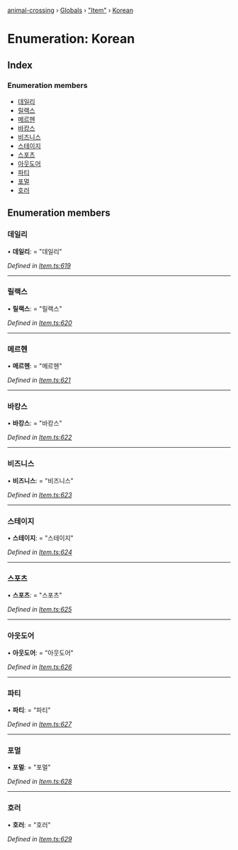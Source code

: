 [animal-crossing](../README.md) › [Globals](../globals.md) › ["Item"](../modules/_item_.md) › [Korean](_item_.korean.md)

# Enumeration: Korean

## Index

### Enumeration members

* [데일리](_item_.korean.md#데일리)
* [릴랙스](_item_.korean.md#릴랙스)
* [메르헨](_item_.korean.md#메르헨)
* [바캉스](_item_.korean.md#바캉스)
* [비즈니스](_item_.korean.md#비즈니스)
* [스테이지](_item_.korean.md#스테이지)
* [스포츠](_item_.korean.md#스포츠)
* [아웃도어](_item_.korean.md#아웃도어)
* [파티](_item_.korean.md#파티)
* [포멀](_item_.korean.md#포멀)
* [호러](_item_.korean.md#호러)

## Enumeration members

###  데일리

• **데일리**: = "데일리"

*Defined in [Item.ts:619](https://github.com/Norviah/animal-crossing/blob/7daadc1/module/types/Item.ts#L619)*

___

###  릴랙스

• **릴랙스**: = "릴랙스"

*Defined in [Item.ts:620](https://github.com/Norviah/animal-crossing/blob/7daadc1/module/types/Item.ts#L620)*

___

###  메르헨

• **메르헨**: = "메르헨"

*Defined in [Item.ts:621](https://github.com/Norviah/animal-crossing/blob/7daadc1/module/types/Item.ts#L621)*

___

###  바캉스

• **바캉스**: = "바캉스"

*Defined in [Item.ts:622](https://github.com/Norviah/animal-crossing/blob/7daadc1/module/types/Item.ts#L622)*

___

###  비즈니스

• **비즈니스**: = "비즈니스"

*Defined in [Item.ts:623](https://github.com/Norviah/animal-crossing/blob/7daadc1/module/types/Item.ts#L623)*

___

###  스테이지

• **스테이지**: = "스테이지"

*Defined in [Item.ts:624](https://github.com/Norviah/animal-crossing/blob/7daadc1/module/types/Item.ts#L624)*

___

###  스포츠

• **스포츠**: = "스포츠"

*Defined in [Item.ts:625](https://github.com/Norviah/animal-crossing/blob/7daadc1/module/types/Item.ts#L625)*

___

###  아웃도어

• **아웃도어**: = "아웃도어"

*Defined in [Item.ts:626](https://github.com/Norviah/animal-crossing/blob/7daadc1/module/types/Item.ts#L626)*

___

###  파티

• **파티**: = "파티"

*Defined in [Item.ts:627](https://github.com/Norviah/animal-crossing/blob/7daadc1/module/types/Item.ts#L627)*

___

###  포멀

• **포멀**: = "포멀"

*Defined in [Item.ts:628](https://github.com/Norviah/animal-crossing/blob/7daadc1/module/types/Item.ts#L628)*

___

###  호러

• **호러**: = "호러"

*Defined in [Item.ts:629](https://github.com/Norviah/animal-crossing/blob/7daadc1/module/types/Item.ts#L629)*
